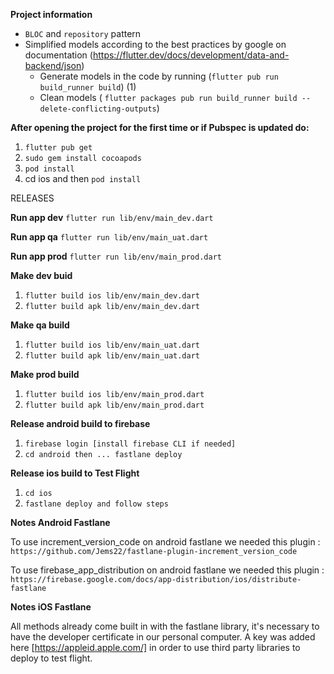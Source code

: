 **Project information**

 - `BLOC` and `repository` pattern
 - Simplified models according to the best practices by google on documentation (https://flutter.dev/docs/development/data-and-backend/json)
      - Generate models in the code by running (`flutter pub run build_runner build`) (1)
      - Clean models ( `flutter packages pub run build_runner build --delete-conflicting-outputs`)

**After opening the project for the first time or if Pubspec is updated do:**

   1) `flutter pub get`
   2) `sudo gem install cocoapods`
   3) `pod install`
   4) cd ios and then `pod install`

RELEASES

**Run app dev** 
`flutter run lib/env/main_dev.dart`  

**Run app qa** 
`flutter run lib/env/main_uat.dart`  

**Run app prod** 
`flutter run lib/env/main_prod.dart`  

**Make dev buid**
 1) `flutter build ios lib/env/main_dev.dart`
 2) `flutter build apk lib/env/main_dev.dart`

 **Make qa build**
 1) `flutter build ios lib/env/main_uat.dart`
 2) `flutter build apk lib/env/main_uat.dart`

 **Make prod build**
 1) `flutter build ios lib/env/main_prod.dart`
 2) `flutter build apk lib/env/main_prod.dart`

 **Release android build to firebase**
 1) `firebase login [install firebase CLI if needed]`
 2) `cd android then ... fastlane deploy`
 
 **Release ios build to Test Flight**
 1) `cd ios`
 2) `fastlane deploy and follow steps`

 **Notes Android Fastlane**

  To use increment_version_code on android fastlane we needed this plugin :  `https://github.com/Jems22/fastlane-plugin-increment_version_code`   
  
  To use firebase_app_distribution on android fastlane we needed this plugin :  `https://firebase.google.com/docs/app-distribution/ios/distribute-fastlane`

 **Notes iOS Fastlane**

  All methods already come built in with the fastlane library, it's necessary to have the developer certificate in our personal computer. A key was added here [https://appleid.apple.com/] in order to use third party libraries to deploy to test flight. 
